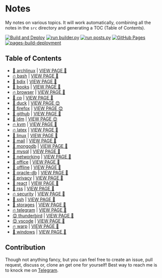 # Notes

My notes on various topics. It will work automatically, combining all the notes in the `src` directory and generating a TOC (Table of Contents).

[![Build and Deploy](https://github.com/SharafatKarim/notes/actions/workflows/action.yml/badge.svg)](https://github.com/SharafatKarim/notes/actions/workflows/action.yml)
[![run builder.py](https://github.com/SharafatKarim/notes/actions/workflows/action.yml/badge.svg)](https://github.com/SharafatKarim/notes/actions/workflows/action.yml)
[![run posts.py](https://github.com/SharafatKarim/notes/actions/workflows/posts.yml/badge.svg)](https://github.com/SharafatKarim/notes/actions/workflows/posts.yml)
[![GitHub Pages](https://github.com/SharafatKarim/notes/actions/workflows/gh-pages.yml/badge.svg)](https://github.com/SharafatKarim/notes/actions/workflows/gh-pages.yml)
[![pages-build-deployment](https://github.com/SharafatKarim/notes/actions/workflows/pages/pages-build-deployment/badge.svg)](https://github.com/SharafatKarim/notes/actions/workflows/pages/pages-build-deployment)


## Table of Contents

- [🤖 archlinux](src/archlinux.md) | <a href='https://sharafat.is-a.dev/notes/archlinux' target='_blank'>VIEW PAGE 🎉</a>
- [🔥 bash](src/bash.md) | <a href='https://sharafat.is-a.dev/notes/bash' target='_blank'>VIEW PAGE 🤖</a>
- [🌈 bdix](src/bdix.md) | <a href='https://sharafat.is-a.dev/notes/bdix' target='_blank'>VIEW PAGE 👾</a>
- [🌟 books](src/books.md) | <a href='https://sharafat.is-a.dev/notes/books' target='_blank'>VIEW PAGE 🌟</a>
- [🔥 browser](src/browser.md) | <a href='https://sharafat.is-a.dev/notes/browser' target='_blank'>VIEW PAGE 🌈</a>
- [🎉 cp](src/cp.md) | <a href='https://sharafat.is-a.dev/notes/cp' target='_blank'>VIEW PAGE 🎉</a>
- [🌈 duck](src/duck.md) | <a href='https://sharafat.is-a.dev/notes/duck' target='_blank'>VIEW PAGE 😊</a>
- [🎸 firefox](src/firefox.md) | <a href='https://sharafat.is-a.dev/notes/firefox' target='_blank'>VIEW PAGE 😊</a>
- [🚀 github](src/github.md) | <a href='https://sharafat.is-a.dev/notes/github' target='_blank'>VIEW PAGE 🌟</a>
- [🌈 idm](src/idm.md) | <a href='https://sharafat.is-a.dev/notes/idm' target='_blank'>VIEW PAGE 😊</a>
- [🔥 kvm](src/kvm.md) | <a href='https://sharafat.is-a.dev/notes/kvm' target='_blank'>VIEW PAGE 🍕</a>
- [🔥 latex](src/latex.md) | <a href='https://sharafat.is-a.dev/notes/latex' target='_blank'>VIEW PAGE 🎸</a>
- [👾 linux](src/linux.md) | <a href='https://sharafat.is-a.dev/notes/linux' target='_blank'>VIEW PAGE 👾</a>
- [👾 mail](src/mail.md) | <a href='https://sharafat.is-a.dev/notes/mail' target='_blank'>VIEW PAGE 🎉</a>
- [🚀 mongodb](src/mongodb.md) | <a href='https://sharafat.is-a.dev/notes/mongodb' target='_blank'>VIEW PAGE 🌟</a>
- [👾 mysql](src/mysql.md) | <a href='https://sharafat.is-a.dev/notes/mysql' target='_blank'>VIEW PAGE 🎸</a>
- [👾 networking](src/networking.md) | <a href='https://sharafat.is-a.dev/notes/networking' target='_blank'>VIEW PAGE 🌟</a>
- [🍕 office](src/office.md) | <a href='https://sharafat.is-a.dev/notes/office' target='_blank'>VIEW PAGE 🤖</a>
- [🎉 offline](src/offline.md) | <a href='https://sharafat.is-a.dev/notes/offline' target='_blank'>VIEW PAGE 🌈</a>
- [🎉 oracle-db](src/oracle-db.md) | <a href='https://sharafat.is-a.dev/notes/oracle-db' target='_blank'>VIEW PAGE 🚀</a>
- [🤖 privacy](src/privacy.md) | <a href='https://sharafat.is-a.dev/notes/privacy' target='_blank'>VIEW PAGE 🍕</a>
- [🌈 react](src/react.md) | <a href='https://sharafat.is-a.dev/notes/react' target='_blank'>VIEW PAGE 🍕</a>
- [🌈 rss](src/rss.md) | <a href='https://sharafat.is-a.dev/notes/rss' target='_blank'>VIEW PAGE 👾</a>
- [🔥 security](src/security.md) | <a href='https://sharafat.is-a.dev/notes/security' target='_blank'>VIEW PAGE 🌈</a>
- [👾 ssh](src/ssh.md) | <a href='https://sharafat.is-a.dev/notes/ssh' target='_blank'>VIEW PAGE 🚀</a>
- [🌈 storages](src/storages.md) | <a href='https://sharafat.is-a.dev/notes/storages' target='_blank'>VIEW PAGE 👾</a>
- [🔥 telegram](src/telegram.md) | <a href='https://sharafat.is-a.dev/notes/telegram' target='_blank'>VIEW PAGE 🌈</a>
- [😊 thunderbird](src/thunderbird.md) | <a href='https://sharafat.is-a.dev/notes/thunderbird' target='_blank'>VIEW PAGE 🎸</a>
- [😊 vscode](src/vscode.md) | <a href='https://sharafat.is-a.dev/notes/vscode' target='_blank'>VIEW PAGE 🌟</a>
- [🔥 warp](src/warp.md) | <a href='https://sharafat.is-a.dev/notes/warp' target='_blank'>VIEW PAGE 🌟</a>
- [🚀 windows](src/windows.md) | <a href='https://sharafat.is-a.dev/notes/windows' target='_blank'>VIEW PAGE 🤖</a>

## Contribution

Though not anything fancy, but you can feel free to create an issue, pull request, discuss or, clone an get one for yourself!
Best way to reach me is to knock me on [Telegram](https://t.me/SharafatKarim).

